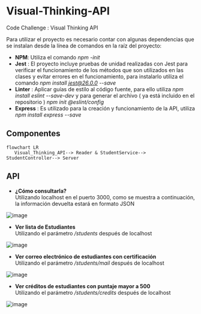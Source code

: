 # Visual-Thinking-API
Code Challenge : Visual Thinking API

Para utilizar el proyecto es necesario contar con algunas dependencias que se instalan desde la línea de comandos en la raíz del proyecto:

- **NPM**: Utiliza el comando *npm -init*
- **Jest** : El proyecto incluye pruebas de unidad realizadas con Jest para verificar el funcionamiento de los métodos que son utilizados en las clases y evitar errores en el funcionamiento, para instalarlo utiliza el comando *npm install jest@26.0.0 --save*
- **Linter** : Aplicar guías de estilo al código fuente, para ello utiliza *npm install eslint --save-dev* y para generar el archivo ( ya está incluido en el repositorio ) *npm init @eslint/config*
- **Express** : Es utilizado para la creación y funcionamiento de la API, utiliza *npm install express --save*

## Componentes

```mermaid
flowchart LR
   Visual_Thinking_API--> Reader & StudentService--> StudentController--> Server  
```
## API

- **¿Cómo consultarla?**  
Utilizando localhost en el puerto 3000, como se muestra a continuación, la información devuelta estará en formato JSON

![image](https://user-images.githubusercontent.com/99101837/167223332-c90db6e2-0a93-45ff-9af1-0bc544580d6c.png)

- **Ver lista de Estudiantes**  
Utilizando el parámetro */students* después de localhost

![image](https://user-images.githubusercontent.com/99101837/167223211-0784112b-2b62-4b38-b307-af07f2634980.png)

- **Ver correo electrónico de estudiantes con certificación**  
Utilizando el parámetro */students/mail* después de localhost

![image](https://user-images.githubusercontent.com/99101837/167230173-8bdc1249-a628-4db4-836a-90f344623861.png)

- **Ver créditos de estudiantes con puntaje mayor a 500**  
Utilizando el parámetro */students/credits* después de localhost

![image](https://user-images.githubusercontent.com/99101837/167230719-cbf83b49-7bbd-4422-bbbb-9ecce91da643.png)




   

